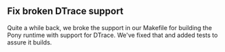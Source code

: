 ## Fix broken DTrace support

Quite a while back, we broke the support in our Makefile for building the Pony runtime with support for DTrace. We've fixed that and added tests to assure it builds.

